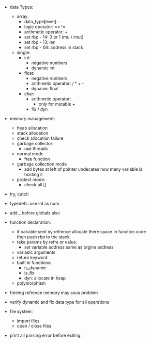 - data Types:
    - array:
        + data_type[level] :
        - logic operator: == !=
        - arithmetic operator: +
        - set rbp - 14: 0 or 1 (mu / imut)
        - set rbp - 13: len
        - set rbp - 08: address in stack
    - single:
        - int:
            - negative numbers
            - dynamic int
        - float:
            - negative numbers
            - arithmetic operator: / * + -
            - dynamic float
        - char:
            - arithmetic operator: 
                - only for mutable + 
            - fix / dyn

- memory management:
    - heap allocation
    - stack allocation
    - check allocation failure
    - garbage collector:
        - use threads
    - normal mode
        - free function
    - garbage collection mode
        - add bytes at left of pointer undecates 
          how many variable is holding it
    - protect mode:
        - check all []

- try, catch
- typedefs: use int as num
- add _ before globals also

- function declaration:
    - if variable sent by refrence allocate there space in function code then push rbp to the stack
    - take params by refre or value:
        - set variable address same as orgine address
    - variadic arguments
    - return keyword
    - built in functions:
        - is_dynamic
        - is_fix
        - dyn: allocate in heap
    - polymorphism

- freeing refrence memory may caus problem
- verify dynamic and fix data type for all operations
- file system:
    - import files
    - open / close files

- print all parsing error before exiting